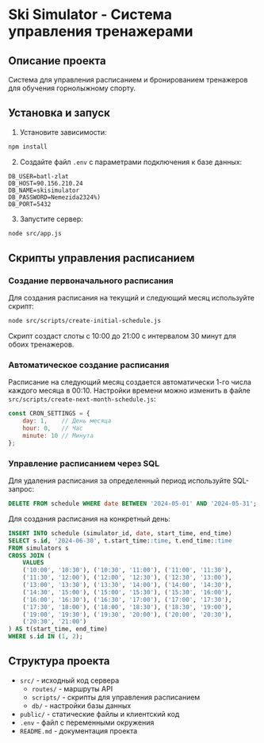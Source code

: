 # Ski Simulator - Система управления тренажерами

## Описание проекта
Система для управления расписанием и бронированием тренажеров для обучения горнолыжному спорту.

## Установка и запуск
1. Установите зависимости:
```bash
npm install
```

2. Создайте файл `.env` с параметрами подключения к базе данных:
```
DB_USER=batl-zlat
DB_HOST=90.156.210.24
DB_NAME=skisimulator
DB_PASSWORD=Nemezida2324%)
DB_PORT=5432
```

3. Запустите сервер:
```bash
node src/app.js
```

## Скрипты управления расписанием

### Создание первоначального расписания
Для создания расписания на текущий и следующий месяц используйте скрипт:
```bash
node src/scripts/create-initial-schedule.js
```
Скрипт создаст слоты с 10:00 до 21:00 с интервалом 30 минут для обоих тренажеров.

### Автоматическое создание расписания
Расписание на следующий месяц создается автоматически 1-го числа каждого месяца в 00:10.
Настройки времени можно изменить в файле `src/scripts/create-next-month-schedule.js`:
```javascript
const CRON_SETTINGS = {
    day: 1,    // День месяца
    hour: 0,   // Час
    minute: 10 // Минута
};
```

### Управление расписанием через SQL
Для удаления расписания за определенный период используйте SQL-запрос:
```sql
DELETE FROM schedule WHERE date BETWEEN '2024-05-01' AND '2024-05-31';
```

Для создания расписания на конкретный день:
```sql
INSERT INTO schedule (simulator_id, date, start_time, end_time)
SELECT s.id, '2024-06-30', t.start_time::time, t.end_time::time
FROM simulators s
CROSS JOIN (
    VALUES 
    ('10:00', '10:30'), ('10:30', '11:00'), ('11:00', '11:30'),
    ('11:30', '12:00'), ('12:00', '12:30'), ('12:30', '13:00'),
    ('13:00', '13:30'), ('13:30', '14:00'), ('14:00', '14:30'),
    ('14:30', '15:00'), ('15:00', '15:30'), ('15:30', '16:00'),
    ('16:00', '16:30'), ('16:30', '17:00'), ('17:00', '17:30'),
    ('17:30', '18:00'), ('18:00', '18:30'), ('18:30', '19:00'),
    ('19:00', '19:30'), ('19:30', '20:00'), ('20:00', '20:30'),
    ('20:30', '21:00')
) AS t(start_time, end_time)
WHERE s.id IN (1, 2);
```

## Структура проекта
- `src/` - исходный код сервера
  - `routes/` - маршруты API
  - `scripts/` - скрипты для управления расписанием
  - `db/` - настройки базы данных
- `public/` - статические файлы и клиентский код
- `.env` - файл с переменными окружения
- `README.md` - документация проекта 